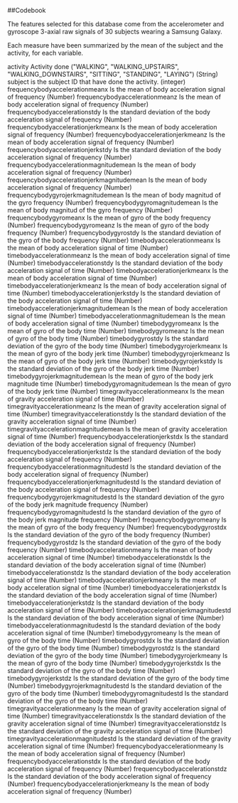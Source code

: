 ##Codebook

The features selected for this database come from the accelerometer and gyroscope 3-axial raw signals of 30 subjects wearing a Samsung Galaxy.

Each measure have been summarized by the mean of the subject and the activity, for each variable.

activity	Activity done ("WALKING", "WALKING_UPSTAIRS", "WALKING_DOWNSTAIRS", "SITTING", "STANDING", "LAYING")  (String)
subject	is the subject ID that have done the activity.  (integer)
frequencybodyaccelerationmeanx	Is the mean of body acceleration signal of frequency	(Number)
frequencybodyaccelerationmeanz	Is the mean of body acceleration signal of frequency	(Number)
frequencybodyaccelerationstdy	Is the standard deviation of the body acceleration signal of frequency	(Number)
frequencybodyaccelerationjerkmeanx	Is the mean of body acceleration signal of frequency	(Number)
frequencybodyaccelerationjerkmeanz	Is the mean of body acceleration signal of frequency	(Number)
frequencybodyaccelerationjerkstdy	Is the standard deviation of the body acceleration signal of frequency	(Number)
frequencybodyaccelerationmagnitudemean	Is the mean of body acceleration signal of frequency	(Number)
frequencybodyaccelerationjerkmagnitudemean	Is the mean of body acceleration signal of frequency	(Number)
frequencybodygyrojerkmagnitudemean	Is the mean of body magnitud of the gyro frequency	(Number)
frequencybodygyromagnitudemean	Is the mean of body magnitud of the gyro frequency	(Number)
frequencybodygyromeanx	Is the mean of gyro of the body frequency	(Number)
frequencybodygyromeanz	Is the mean of gyro of the body frequency	(Number)
frequencybodygyrostdy	Is the standard deviation of the gyro of the body frequency	(Number)
timebodyaccelerationmeanx	Is the mean of body acceleration signal of time	(Number)
timebodyaccelerationmeanz	Is the mean of body acceleration signal of time	(Number)
timebodyaccelerationstdy	Is the standard deviation of the body acceleration signal of time	(Number)
timebodyaccelerationjerkmeanx	Is the mean of body acceleration signal of time	(Number)
timebodyaccelerationjerkmeanz	Is the mean of body acceleration signal of time	(Number)
timebodyaccelerationjerkstdy	Is the standard deviation of the body acceleration signal of time	(Number)
timebodyaccelerationjerkmagnitudemean	Is the mean of body acceleration signal of time	(Number)
timebodyaccelerationmagnitudemean	Is the mean of body acceleration signal of time	(Number)
timebodygyromeanx	Is the mean of gyro of the body time	(Number)
timebodygyromeanz	Is the mean of gyro of the body time	(Number)
timebodygyrostdy	Is the standard deviation of the gyro of the body time	(Number)
timebodygyrojerkmeanx	Is the mean of gyro of the body jerk time	(Number)
timebodygyrojerkmeanz	Is the mean of gyro of the body jerk time	(Number)
timebodygyrojerkstdy	Is the standard deviation of the gyro of the body jerk time	(Number)
timebodygyrojerkmagnitudemean	Is the mean of gyro of the body jerk magnitude time	(Number)
timebodygyromagnitudemean	Is the mean of gyro of the body jerk time	(Number)
timegravityaccelerationmeanx	Is the mean of gravity acceleration signal of time	(Number)
timegravityaccelerationmeanz	Is the mean of gravity acceleration signal of time	(Number)
timegravityaccelerationstdy	Is the standard deviation of the gravity acceleration signal of time	(Number)
timegravityaccelerationmagnitudemean	Is the mean of gravity acceleration signal of time	(Number)
frequencybodyaccelerationjerkstdx	Is the standard deviation of the body acceleration signal of frequency	(Number)
frequencybodyaccelerationjerkstdz	Is the standard deviation of the body acceleration signal of frequency	(Number)
frequencybodyaccelerationmagnitudestd	Is the standard deviation of the body acceleration signal of frequency	(Number)
frequencybodyaccelerationjerkmagnitudestd	Is the standard deviation of the body acceleration signal of frequency	(Number)
frequencybodygyrojerkmagnitudestd	Is the standard deviation of the gyro of the body jerk magnitude frequency	(Number)
frequencybodygyromagnitudestd	Is the standard deviation of the gyro of the body jerk magnitude frequency	(Number)
frequencybodygyromeany	Is the mean of gyro of the body frequency	(Number)
frequencybodygyrostdx	Is the standard deviation of the gyro of the body frequency	(Number)
frequencybodygyrostdz	Is the standard deviation of the gyro of the body frequency	(Number)
timebodyaccelerationmeany	Is the mean of body acceleration signal of time	(Number)
timebodyaccelerationstdx	Is the standard deviation of the body acceleration signal of time	(Number)
timebodyaccelerationstdz	Is the standard deviation of the body acceleration signal of time	(Number)
timebodyaccelerationjerkmeany	Is the mean of body acceleration signal of time	(Number)
timebodyaccelerationjerkstdx	Is the standard deviation of the body acceleration signal of time	(Number)
timebodyaccelerationjerkstdz	Is the standard deviation of the body acceleration signal of time	(Number)
timebodyaccelerationjerkmagnitudestd	Is the standard deviation of the body acceleration signal of time	(Number)
timebodyaccelerationmagnitudestd	Is the standard deviation of the body acceleration signal of time	(Number)
timebodygyromeany	Is the mean of gyro of the body time	(Number)
timebodygyrostdx	Is the standard deviation of the gyro of the body time	(Number)
timebodygyrostdz	Is the standard deviation of the gyro of the body time	(Number)
timebodygyrojerkmeany	Is the mean of gyro of the body time	(Number)
timebodygyrojerkstdx	Is the standard deviation of the gyro of the body time	(Number)
timebodygyrojerkstdz	Is the standard deviation of the gyro of the body time	(Number)
timebodygyrojerkmagnitudestd	Is the standard deviation of the gyro of the body time	(Number)
timebodygyromagnitudestd	Is the standard deviation of the gyro of the body time	(Number)
timegravityaccelerationmeany	Is the mean of gravity acceleration signal of time	(Number)
timegravityaccelerationstdx	Is the standard deviation of the gravity acceleration signal of time	(Number)
timegravityaccelerationstdz	Is the standard deviation of the gravity acceleration signal of time	(Number)
timegravityaccelerationmagnitudestd	Is the standard deviation of the gravity acceleration signal of time	(Number)
frequencybodyaccelerationmeany	Is the mean of body acceleration signal of frequency	(Number)
frequencybodyaccelerationstdx	Is the standard deviation of the body acceleration signal of frequency	(Number)
frequencybodyaccelerationstdz	Is the standard deviation of the body acceleration signal of frequency	(Number)
frequencybodyaccelerationjerkmeany	Is the mean of body acceleration signal of frequency	(Number)
